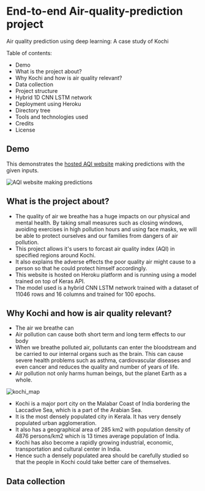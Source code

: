 # End-to-end Air-quality-prediction project
Air quality prediction using deep learning: A case study of Kochi

Table of contents:

- Demo
- What is the project about?
- Why Kochi and how is air quality relevant?
- Data collection
- Project structure
- Hybrid 1D CNN LSTM network
- Deployment using Heroku
- Directory tree
- Tools and technologies used
- Credits
- License

## Demo

This demonstrates the [hosted AQI website](http://aqi-kochi.herokuapp.com) making predictions with the given inputs. 

![AQI website making predictions](https://user-images.githubusercontent.com/29313141/123675222-1a061b80-d860-11eb-8031-1b477584e68e.png)


## What is the project about?

- The quality of air we breathe has a huge impacts on our physical and mental health. By taking small measures such as closing windows, avoiding exercises in high pollution hours and using face masks, we will be able to protect ourselves and our families from dangers of air pollution.
- This project allows it's users to forcast air quality index (AQI) in specified regions around Kochi.
- It also explains the adverse effects the poor quality air might cause to a person so that he could protect himself accordingly.
- This website is hosted on Heroku platform and is running using a model trained on top of Keras API.
- The model used is a hybrid CNN LSTM network trained with a dataset of 11046 rows and 16 columns and trained for 100 epochs.

## Why Kochi and how is air quality relevant?

- The air we breathe can 
- Air pollution can cause both short term and long term effects to our body
- When we breathe polluted air, pollutants can enter the bloodstream and be carried to our internal organs such as the brain. This can    cause severe health problems such as asthma, cardiovascular diseases and even cancer and reduces the quality and number of years of life. 
- Air pollution not only harms human beings, but the planet Earth as a whole.

![kochi_map](https://user-images.githubusercontent.com/29313141/123814245-2c8d5d00-d913-11eb-9161-16bc361adf6d.png)

- Kochi is a major port city on the Malabar Coast of India bordering the Laccadive Sea, which is a part of the Arabian Sea.
- It is the most densely populated city in Kerala. It has very densely populated urban agglomeration.
- It also has a geographical area of 285 km2 with population density of 4876 persons/km2 which is 13 times average population of India.
- Kochi has also become a rapidly growing industrial, economic, transportation and cultural center in India.
- Hence such a densely populated area should be carefully studied so that the people in Kochi could take better care of themselves.

## Data collection



